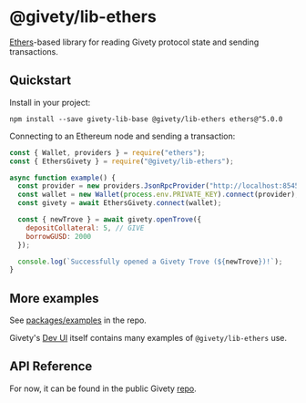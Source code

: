 # @givety/lib-ethers

[Ethers](https://www.npmjs.com/package/ethers)-based library for reading Givety protocol state and sending transactions.

## Quickstart

Install in your project:

```
npm install --save givety-lib-base @givety/lib-ethers ethers@^5.0.0
```

Connecting to an Ethereum node and sending a transaction:

```javascript
const { Wallet, providers } = require("ethers");
const { EthersGivety } = require("@givety/lib-ethers");

async function example() {
  const provider = new providers.JsonRpcProvider("http://localhost:8545");
  const wallet = new Wallet(process.env.PRIVATE_KEY).connect(provider);
  const givety = await EthersGivety.connect(wallet);

  const { newTrove } = await givety.openTrove({
    depositCollateral: 5, // GIVE
    borrowGUSD: 2000
  });

  console.log(`Successfully opened a Givety Trove (${newTrove})!`);
}
```

## More examples

See [packages/examples](https://github.com/givety/givety/tree/master/packages/examples) in the repo.

Givety's [Dev UI](https://github.com/givety/givety/tree/master/packages/dev-frontend) itself contains many examples of `@givety/lib-ethers` use.

## API Reference

For now, it can be found in the public Givety [repo](https://github.com/givety/givety/blob/master/docs/sdk/lib-ethers.md).

